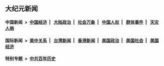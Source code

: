 ## 大纪元新闻

#### 中国新闻 &nbsp;>&nbsp; [中国经济](indexes/ncid283/README.md?05141245) &nbsp;| &nbsp; [大陆政治](indexes/ncid277/README.md?05141245) &nbsp;| &nbsp; [社会万象](indexes/ncid282/README.md?05141245) &nbsp;| &nbsp; [中国人权](indexes/ncid278/README.md?05141245) &nbsp;| &nbsp; [群体事件](indexes/ncid279/README.md?05141245) &nbsp;| &nbsp; [天灾人祸](indexes/ncid280/README.md?05141245)

#### 国际新闻 &nbsp;>&nbsp; [美中关系](indexes/nf1412576/README.md?05141245) &nbsp;| &nbsp; [台湾新闻](indexes/ncid1349361/README.md?05141245) &nbsp;| &nbsp; [香港新闻](indexes/ncid1349362/README.md?05141245) &nbsp;| &nbsp; [美国政治](indexes/ncid1078159/README.md?05141245) &nbsp;| &nbsp; [美国社会](indexes/ncid1078160/README.md?05141245) &nbsp;| &nbsp; [美国经济](indexes/ncid1078158/README.md?05141245)

#### 特别专题 &nbsp;>&nbsp; [中共百年历史](https://github.com/easy2view/epoch-special/blob/master/README.md?05141245)  

